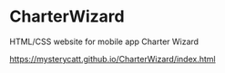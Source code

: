# CharterWizard
HTML/CSS website for mobile app Charter Wizard

https://mysterycatt.github.io/CharterWizard/index.html
